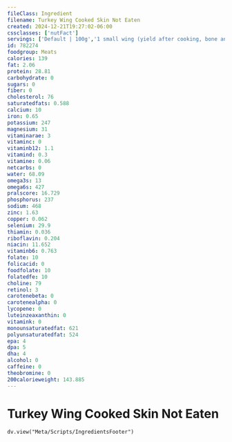 ```yaml
---
fileClass: Ingredient
filename: Turkey Wing Cooked Skin Not Eaten
created: 2024-12-21T19:27:02-06:00
cssclasses: ['nutFact']
servings: ['Default | 100g','1 small wing (yield after cooking, bone and skin removed) | 60','1 medium wing (yield after cooking, bone and skin removed) | 145','1 large wing (yield after cooking, bone and skin removed) | 200','1 cup, cooked, diced | 135']
id: 782274
foodgroup: Meats
calories: 139
fat: 2.06
protein: 28.81
carbohydrate: 0
sugars: 0
fiber: 0
cholesterol: 76
saturatedfats: 0.588
calcium: 10
iron: 0.65
potassium: 247
magnesium: 31
vitaminarae: 3
vitaminc: 0
vitaminb12: 1.1
vitamind: 0.3
vitamine: 0.06
netcarbs: 0
water: 68.09
omega3s: 13
omega6s: 427
pralscore: 16.729
phosphorus: 237
sodium: 468
zinc: 1.63
copper: 0.062
selenium: 29.9
thiamin: 0.036
riboflavin: 0.204
niacin: 11.652
vitaminb6: 0.763
folate: 10
folicacid: 0
foodfolate: 10
folatedfe: 10
choline: 79
retinol: 3
carotenebeta: 0
carotenealpha: 0
lycopene: 0
luteinzeaxanthin: 0
vitamink: 0
monounsaturatedfat: 621
polyunsaturatedfat: 524
epa: 4
dpa: 5
dha: 4
alcohol: 0
caffeine: 0
theobromine: 0
200calorieweight: 143.885
---
```


# Turkey Wing Cooked Skin Not Eaten

```dataviewjs
dv.view("Meta/Scripts/IngredientsFooter")
```
